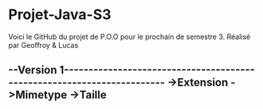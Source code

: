 # Projet-Java-S3

Voici le GitHub du projet de P.O.O pour le prochain de semestre 3.
Réalisé par Geoffroy & Lucas

--Version 1-----------------------------------------------------------------------
->Extension
->Mimetype
->Taille
----------------------------------------------------------------------------------
